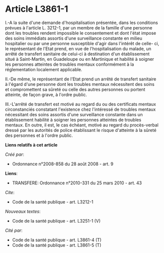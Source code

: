 # Article L3861-1

I.-A la suite d'une demande d'hospitalisation présentée, dans les conditions prévues à l'article L. 3212-1, par un membre de
la famille d'une personne dont les troubles rendent impossible le consentement et dont l'état impose des soins immédiats
assortis d'une surveillance constante en milieu hospitalier ou par une personne susceptible d'agir dans l'intérêt de celle-
ci, le représentant de l'Etat prend, en vue de l'hospitalisation du malade, un arrêté de transfert sanitaire de celui-ci à
destination d'un établissement situé à Saint-Martin, en Guadeloupe ou en Martinique et habilité à soigner les personnes
atteintes de troubles mentaux conformément à la réglementation localement applicable. 

II.-De même, le représentant de l'Etat prend un arrêté de transfert sanitaire à l'égard d'une personne dont les troubles
mentaux nécessitent des soins et compromettent sa sûreté ou celle des autres personnes ou portent atteinte, de façon grave, à
l'ordre public. 

III.-L'arrêté de transfert est motivé au regard du ou des certificats mentaux circonstanciés constatant l'existence chez
l'intéressé de troubles mentaux nécessitant des soins assortis d'une surveillance constante dans un établissement habilité à
soigner les personnes atteintes de troubles mentaux. En outre, il est, le cas échéant, motivé au regard du procès-verbal
dressé par les autorités de police établissant le risque d'atteinte à la sûreté des personnes et à l'ordre public.

**Liens relatifs à cet article**

_Créé par_:

  - Ordonnance n°2008-858 du 28 août 2008 - art. 9

**Liens**:

  - TRANSFERE: Ordonnance n°2010-331 du 25 mars 2010 - art. 43

_Cite_:

  - Code de la santé publique - art. L3212-1

_Nouveaux textes_:

  - Code de la santé publique - art. L3251-1 (V)

_Cité par_:

  - Code de la santé publique - art. L3861-4 (T)
  - Code de la santé publique - art. L3861-5 (T)
